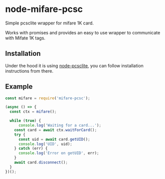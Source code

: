 node-mifare-pcsc
================

Simple pcsclite wrapper for mifare 1K card.

Works with promises and provides an easy to use wrapper to communicate with Mifate 1K tags.

Installation
------------

Under the hood it is using [node-pcsclite](https://github.com/santigimeno/node-pcsclite), you can follow installation instructions from there.

Example
-------

```javascript
const mifare = require('mifare-pcsc');

(async () => {
  const ctx = mifare();

  while (true) {
      console.log('Waiting for a card...');
    const card = await ctx.waitForCard();
    try {
      const uid = await card.getUID();
      console.log('UID', uid);
    } catch (err) {
      console.log('Error on getUID', err);
    }
    await card.disconnect();
  }
})();
```
